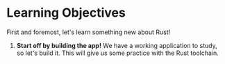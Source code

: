 Learning Objectives
===================
First and foremost, let's learn something new about Rust!

1. **Start off by building the app!** We have a working application to study, so let's build it. This will give us some practice with the Rust toolchain.

